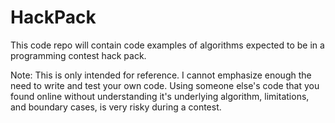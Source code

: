 # HackPack
This code repo will contain code examples of algorithms expected to be in a programming contest hack pack.

Note: This is only intended for reference. I cannot emphasize enough the need to write and test your own code. Using someone else's code that you found online without understanding it's underlying algorithm, limitations, and boundary cases, is very risky during a contest.
